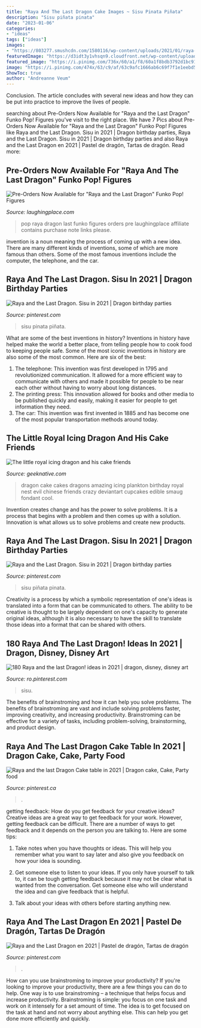 ```yaml
---
title: "Raya And The Last Dragon Cake Images ~ Sisu Pinata Piñata"
description: "Sisu piñata pinata"
date: "2023-01-06"
categories:
- "ideas"
tags: ["ideas"]
images:
- "https://803277.smushcdn.com/1580116/wp-content/uploads/2021/01/raya-and-the-last-dragon-funko-pop.jpeg?lossy=0&amp;strip=0&amp;webp=1"
featuredImage: "https://d3idt3y1vhsqn9.cloudfront.net/wp-content/uploads/2013/09/dragon__s_nest_by_the_evil_plankton-d5rjsqr.jpg"
featured_image: "https://i.pinimg.com/736x/60/a1/f8/60a1f8bdb3792d1bc91111e13752012a.jpg"
image: "https://i.pinimg.com/474x/63/c9/af/63c9afc1666ab6c69f7f1e1eebd58df1.jpg"
ShowToc: true
author: "Andreanne Veum"
---
```



Conclusion.
The article concludes with several new ideas and how they can be put into practice to improve the lives of people.

	

		
searching about Pre-Orders Now Available for &quot;Raya and the Last Dragon&quot; Funko Pop! Figures you've visit to the right place. We have 7 Pics about Pre-Orders Now Available for &quot;Raya and the Last Dragon&quot; Funko Pop! Figures like Raya and the Last Dragon. Sisu in 2021 | Dragon birthday parties, Raya and the Last Dragon. Sisu in 2021 | Dragon birthday parties and also Raya and the Last Dragon en 2021 | Pastel de dragón, Tartas de dragón. Read more:
		
    
## Pre-Orders Now Available For &quot;Raya And The Last Dragon&quot; Funko Pop! Figures

<img loading=lazy src="https://803277.smushcdn.com/1580116/wp-content/uploads/2021/01/raya-and-the-last-dragon-funko-pop.jpeg?lossy=0&amp;strip=0&amp;webp=1" onerror="this.onerror=null;this.src='https://tse4.mm.bing.net/th?id=OIP.GN1L9g_Brd-zmCujEZVaKwHaDt&amp;pid=15.1';" alt="Pre-Orders Now Available for &quot;Raya and the Last Dragon&quot; Funko Pop! Figures">

_Source: laughingplace.com_

>pop raya dragon last funko figures orders pre laughingplace affiliate contains purchase note links please. 

	

invention is a noun meaning the process of coming up with a new idea. There are many different kinds of inventions, some of which are more famous than others. Some of the most famous inventions include the computer, the telephone, and the car.

    
## Raya And The Last Dragon. Sisu In 2021 | Dragon Birthday Parties

<img loading=lazy src="https://i.pinimg.com/originals/74/43/7c/74437c5ae866364e2f92b1363a42b0d9.jpg" onerror="this.onerror=null;this.src='https://tse4.mm.bing.net/th?id=OIP.1FcFicl6G8-r8LLIIyjaBQHaJ4&amp;pid=15.1';" alt="Raya and the Last Dragon. Sisu in 2021 | Dragon birthday parties">

_Source: pinterest.com_

>sisu pinata piñata. 

	

What are some of the best inventions in history?
Inventions in history have helped make the world a better place, from telling people how to cook food to keeping people safe. Some of the most iconic inventions in history are also some of the most common. Here are six of the best: 
1. The telephone: This invention was first developed in 1795 and revolutionized communication. It allowed for a more efficient way to communicate with others and made it possible for people to be near each other without having to worry about long distances. 
2. The printing press: This innovation allowed for books and other media to be published quickly and easily, making it easier for people to get information they need. 
3. The car: This invention was first invented in 1885 and has become one of the most popular transportation methods around today.

    
## The Little Royal Icing Dragon And His Cake Friends

<img loading=lazy src="https://d3idt3y1vhsqn9.cloudfront.net/wp-content/uploads/2013/09/dragon__s_nest_by_the_evil_plankton-d5rjsqr.jpg" onerror="this.onerror=null;this.src='https://tse4.mm.bing.net/th?id=OIP.Hf3CuRCn_lFv1-CblX7AGgHaJ4&amp;pid=15.1';" alt="The little royal icing dragon and his cake friends">

_Source: geeknative.com_

>dragon cake cakes dragons amazing icing plankton birthday royal nest evil chinese friends crazy deviantart cupcakes edible smaug fondant cool. 

	

Invention creates change and has the power to solve problems. It is a process that begins with a problem and then comes up with a solution. Innovation is what allows us to solve problems and create new products.

    
## Raya And The Last Dragon. Sisu In 2021 | Dragon Birthday Parties

<img loading=lazy src="https://i.pinimg.com/736x/74/43/7c/74437c5ae866364e2f92b1363a42b0d9.jpg" onerror="this.onerror=null;this.src='https://tse3.mm.bing.net/th?id=OIP.GsGucssnVLon__wfULf11wHaJ3&amp;pid=15.1';" alt="Raya and the Last Dragon. Sisu in 2021 | Dragon birthday parties">

_Source: pinterest.com_

>sisu piñata pinata. 

	

Creativity is a process by which a symbolic representation of one's ideas is translated into a form that can be communicated to others. The ability to be creative is thought to be largely dependent on one's capacity to generate original ideas, although it is also necessary to have the skill to translate those ideas into a format that can be shared with others.

    
## 180 Raya And The Last Dragon! Ideas In 2021 | Dragon, Disney, Disney Art

<img loading=lazy src="https://i.pinimg.com/474x/63/c9/af/63c9afc1666ab6c69f7f1e1eebd58df1.jpg" onerror="this.onerror=null;this.src='https://tse4.mm.bing.net/th?id=OIP.u-oGvPVe6khKQ-xoG21dsQAAAA&amp;pid=15.1';" alt="180 Raya and the last Dragon! ideas in 2021 | dragon, disney, disney art">

_Source: ro.pinterest.com_

>sisu. 

	

The benefits of brainstroming and how it can help you solve problems.
The benefits of brainstroming are vast and include solving problems faster, improving creativity, and increasing productivity. Brainstroming can be effective for a variety of tasks, including problem-solving, brainstorming, and product design.

    
## Raya And The Last Dragon Cake Table In 2021 | Dragon Cake, Cake, Party Food

<img loading=lazy src="https://i.pinimg.com/736x/60/a1/f8/60a1f8bdb3792d1bc91111e13752012a.jpg" onerror="this.onerror=null;this.src='https://tse4.mm.bing.net/th?id=OIP.MFXvSg0U6EEiyJh4C7RGggHaFj&amp;pid=15.1';" alt="Raya and the last Dragon Cake table in 2021 | Dragon cake, Cake, Party food">

_Source: pinterest.ca_

>. 

	

getting feedback: How do you get feedback for your creative ideas?
Creative ideas are a great way to get feedback for your work. However, getting feedback can be difficult. There are a number of ways to get feedback and it depends on the person you are talking to. Here are some tips:
1. Take notes when you have thoughts or ideas. This will help you remember what you want to say later and also give you feedback on how your idea is sounding.

2. Get someone else to listen to your ideas. If you only have yourself to talk to, it can be tough getting feedback because it may not be clear what is wanted from the conversation. Get someone else who will understand the idea and can give feedback that is helpful.

3. Talk about your ideas with others before starting anything new.

    
## Raya And The Last Dragon En 2021 | Pastel De Dragón, Tartas De Dragón

<img loading=lazy src="https://i.pinimg.com/736x/e6/1f/b4/e61fb42a306e86b88d5b1caad2304a6d.jpg" onerror="this.onerror=null;this.src='https://tse2.mm.bing.net/th?id=OIP.A6ZCKmqg5s4FySXLScXu5gHaJ3&amp;pid=15.1';" alt="Raya and the Last Dragon en 2021 | Pastel de dragón, Tartas de dragón">

_Source: pinterest.com_

>. 

	

How can you use brainstroming to improve your productivity?
If you're looking to improve your productivity, there are a few things you can do to help. One way is to use brainstroming – a technique that helps focus and increase productivity. Brainstroming is simple: you focus on one task and work on it intensely for a set amount of time. The idea is to get focused on the task at hand and not worry about anything else. This can help you get done more efficiently and quickly.

